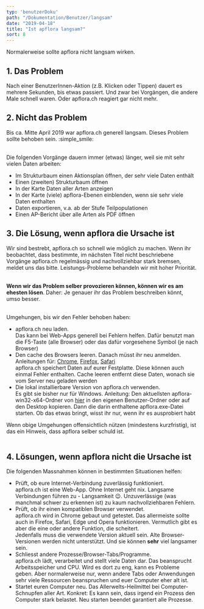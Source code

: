 ```yaml
---
typ: 'benutzerDoku'
path: "/Dokumentation/Benutzer/langsam"
date: "2019-04-18"
title: "Ist apflora langsam?"
sort: 8
---
```


Normalerweise sollte apflora nicht langsam wirken.

## 1. Das Problem

Nach einer BenutzerInnen-Aktion (z.B. Klicken oder Tippen) dauert es mehrere Sekunden, bis etwas passiert. Und zwar bei Vorgängen, die andere Male schnell waren. Oder apflora.ch reagiert gar nicht mehr.

## 2. Nicht das Problem

Bis ca. Mitte April 2019 war apflora.ch generell langsam. Dieses Problem sollte behoben sein. :simple_smile:<br/><br/>

Die folgenden Vorgänge dauern immer (etwas) länger, weil sie mit sehr vielen Daten arbeiten:
- Im Strukturbaum einen Aktionsplan öffnen, der sehr viele Daten enthält
- Einen (zweiten) Strukturbaum öffnen
- In der Karte Daten aller Arten anzeigen
- In der Karte (viele) apflora-Ebenen einblenden, wenn sie sehr viele Daten enthalten
- Daten exportieren, v.a. ab der Stufe Teilpopulationen
- Einen AP-Bericht über alle Arten als PDF öffnen

## 3. Die Lösung, wenn apflora die Ursache ist

Wir sind bestrebt, apflora.ch so schnell wie möglich zu machen. Wenn ihr beobachtet, dass bestimmte, im nächsten Titel nicht beschriebene Vorgänge apflora.ch regelmässig und nachvollziehbar stark bremsen, meldet uns das bitte. Leistungs-Probleme behandeln wir mit hoher Priorität.<br/><br/>

**Wenn wir das Problem selber provozieren können, können wir es am ehesten lösen**. Daher: Je genauer ihr das Problem beschreiben könnt, umso besser.<br/><br/>

Umgehungen, bis wir den Fehler behoben haben:
- apflora.ch neu laden.<br/>
  Das kann bei Web-Apps generell bei Fehlern helfen. Dafür benutzt man die F5-Taste (alle Browser) oder das dafür vorgesehene Symbol (je nach Browser)<br/>
- Den cache des Browsers leeren. Danach müsst ihr neu anmelden.<br/>
  Anleitungen für: [Chrome](https://superuser.com/a/444881/275664), [Firefox](https://superuser.com/a/733154/275664), [Safari](https://superuser.com/a/1081295/275664)<br/>
  apflora.ch speichert Daten auf eurer Festplatte. Diese können auch einmal Fehler enthalten. Cache leeren entfernt diese Daten, wonach sie vom Server neu geladen werden<br/>
- Die lokal installierbare Version von apflora.ch verwenden.<br/>
  Es gibt sie bisher nur für Windows. Anleitung: Den aktuellsten apflora-win32-x64-Ordner von [hier](https://www.dropbox.com/sh/5ar4f0fu5uqvhar/AADJmUo_9pakOnjL_U27EpQMa?dl=0) in den eigenen Benutzer-Ordner oder auf den Desktop kopieren. Dann die darin enthaltene apflora.exe-Datei starten. Ob das etwas bringt, wisst ihr nur, wenn ihr es ausprobiert habt

Wenn obige Umgehungen offensichtlich nützen (mindestens kurzfristig), ist das ein Hinweis, dass apflora selber schuld ist.<br/><br/>

## 4. Lösungen, wenn apflora nicht die Ursache ist

Die folgenden Massnahmen können in bestimmten Situationen helfen:

- Prüft, ob eure Internet-Verbindung zuverlässig funktioniert.<br/>
  apflora.ch ist eine Web-App. Ohne Internet geht nix. Langsame Verbindungen führen zu - Langsamkeit :wink:. Unzuverlässige (was manchmal schwer zu erkennen ist) zu kaum nachvollziehbaren Fehlern.<br/>
- Prüft, ob ihr einen kompatiblen Browser verwendet.<br/>
  apflora.ch wird in Chrome gebaut und getestet. Das allermeiste sollte auch in Firefox, Safari, Edge und Opera funktionieren. Vermutlich gibt es aber die eine oder andere Funktion, die scheitert.<br/>
  Jedenfalls muss die verwendete Version aktuell sein. Alte Browser-Versionen werden nicht unterstützt. Und sie können **sehr** viel langsamer sein.<br/>
- Schliesst andere Prozesse/Browser-Tabs/Programme.<br/>
  apflora.ch lädt, verarbeitet und stellt viele Daten dar. Das beansprucht Arbeitsspeicher und CPU. Wird es dort zu eng, kann es Probleme geben. Aber normalerweise nur, wenn andere Tabs oder Anwendungen sehr viele Ressourcen beanspruchen und euer Computer eher alt ist.
- Startet euren Computer neu. Das Allerwelts-Heilmittel bei Computer-Schnupfen aller Art. Konkret: Es kann sein, dass irgend ein Prozess den Computer stark belastet. Neu starten beendet garantiert alle Prozesse.